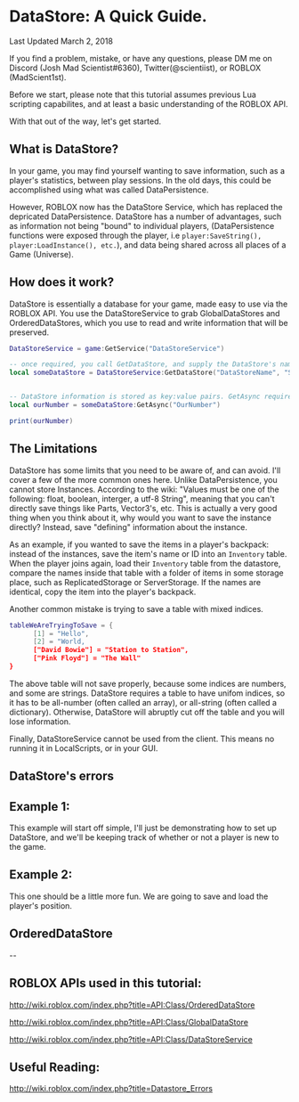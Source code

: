 # DataStore: A Quick Guide.

Last Updated March 2, 2018

If you find a problem, mistake, or have any questions, please DM me on Discord (Josh Mad Scientist#6360), Twitter(@scientiist), or ROBLOX (MadScient1st).


Before we start, please note that this tutorial assumes previous Lua scripting capabilites, and at least a basic understanding of the ROBLOX API.

With that out of the way, let's get started.

## What is DataStore?

In your game, you may find yourself wanting to save information, such as a player's statistics, between play sessions. In the old days, this could be accomplished using what was called DataPersistence. 

However, ROBLOX now has the DataStore Service, which has replaced the depricated DataPersistence. DataStore has a number of advantages, such as information not being "bound" to individual players, (DataPersistence functions were exposed through the player, i.e `player:SaveString(), player:LoadInstance(), etc.`), and data being shared across all places of a Game (Universe).

## How does it work?

DataStore is essentially a database for your game, made easy to use via the ROBLOX API. You use the DataStoreService to grab GlobalDataStores and OrderedDataStores, which you use to read and write information that will be preserved. 

```lua
DataStoreService = game:GetService("DataStoreService")

-- once required, you call GetDataStore, and supply the DataStore's name, as well as the scope as arguments.
local someDataStore = DataStoreService:GetDataStore("DataStoreName", "ScopeOfThisDataStore")


-- DataStore information is stored as key:value pairs. GetAsync requires the key string, and will return the value. If this is not already set, it will return nil.
local ourNumber = someDataStore:GetAsync("OurNumber")

print(ourNumber)
```

## The Limitations

DataStore has some limits that you need to be aware of, and can avoid. I'll cover a few of the more common ones here. Unlike DataPersistence, you cannot store Instances. According to the wiki: "Values must be one of the following: float, boolean, interger, a utf-8 String", meaning that you can't directly save things like Parts, Vector3's, etc. This is actually a very good thing when you think about it, why would you want to save the instance directly? Instead, save "defining" information about the instance. 

As an example, if you wanted to save the items in a player's backpack: instead of the instances, save the item's name or ID into an `Inventory` table. When the player joins again, load their `Inventory` table from the datastore, compare the names inside that table with a folder of items in some storage place, such as ReplicatedStorage or ServerStorage. If the names are identical, copy the item into the player's backpack.

Another common mistake is trying to save a table with mixed indices.

```lua
tableWeAreTryingToSave = {
      [1] = "Hello",
      [2] = "World,
      ["David Bowie"] = "Station to Station",
      ["Pink Floyd"] = "The Wall"
}
```

The above table will not save properly, because some indices are numbers, and some are strings. DataStore requires a table to have unifom indices, so it has to be all-number (often called an array), or all-string (often called a dictionary). Otherwise, DataStore will abruptly cut off the table and you will lose information.
    
Finally, DataStoreService cannot be used from the client. This means no running it in LocalScripts, or in your GUI.

## DataStore's errors


## Example 1:

This example will start off simple, I'll just be demonstrating how to set up DataStore, and we'll be keeping track of whether or not a player is new to the game.


## Example 2: 

This one should be a little more fun. We are going to save and load the player's position.


## OrderedDataStore


--
## ROBLOX APIs used in this tutorial:

http://wiki.roblox.com/index.php?title=API:Class/OrderedDataStore

http://wiki.roblox.com/index.php?title=API:Class/GlobalDataStore

http://wiki.roblox.com/index.php?title=API:Class/DataStoreService


## Useful Reading:

http://wiki.roblox.com/index.php?title=Datastore_Errors
